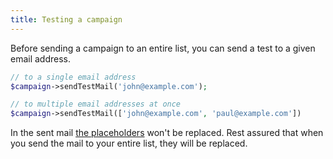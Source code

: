```yaml
---
title: Testing a campaign
---
```


Before sending a campaign to an entire list, you can send a test to a given email address.

```php
// to a single email address
$campaign->sendTestMail('john@example.com');

// to multiple email addresses at once
$campaign->sendTestMail(['john@example.com', 'paul@example.com'])
```

In the sent mail [the placeholders](/docs/self-hosted/v7/campaigns/creating-a-campaign#setting-the-content-and-using-placeholders) won't be replaced. Rest assured that when you send the mail to your entire list, they will be replaced.
